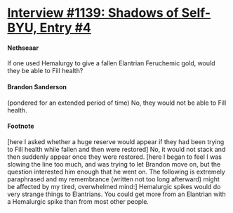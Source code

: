 # [Interview #1139: Shadows of Self-BYU, Entry #4](https://www.theoryland.com/intvmain.php?i=1139#4)

#### Nethseaar

If one used Hemalurgy to give a fallen Elantrian Feruchemic gold, would they be able to Fill health?

#### Brandon Sanderson

(pondered for an extended period of time) No, they would not be able to Fill health.

#### Footnote

[here I asked whether a huge reserve would appear if they had been trying to Fill health while fallen and then were restored] No, it would not stack and then suddenly appear once they were restored.
[here I began to feel I was slowing the line too much, and was trying to let Brandon move on, but the question interested him enough that he went on. The following is extremely paraphrased and my remembrance (written not too long afterward) might be affected by my tired, overwhelmed mind:] Hemalurgic spikes would do very strange things to Elantrians. You could get more from an Elantrian with a Hemalurgic spike than from most other people.

